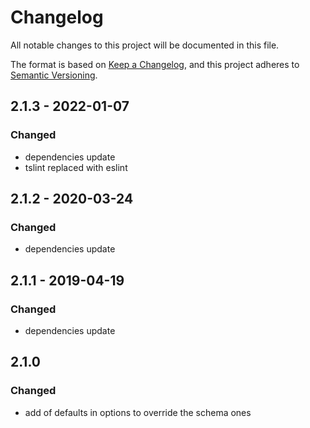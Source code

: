 # Changelog

All notable changes to this project will be documented in this file.

The format is based on [Keep a Changelog](https://keepachangelog.com/en/1.0.0/),
and this project adheres to [Semantic Versioning](https://semver.org/spec/v2.0.0.html).

## 2.1.3 - 2022-01-07

### Changed

- dependencies update
- tslint replaced with eslint

## 2.1.2 - 2020-03-24 

### Changed

- dependencies update

## 2.1.1 - 2019-04-19

### Changed

- dependencies update

## 2.1.0

### Changed

- add of defaults in options to override the schema ones
